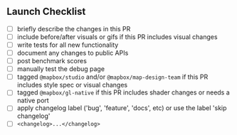 ## Launch Checklist

<!-- Thanks for the PR! Feel free to add or remove items from the checklist. -->

 - [ ] briefly describe the changes in this PR
 - [ ] include before/after visuals or gifs if this PR includes visual changes
 - [ ] write tests for all new functionality
 - [ ] document any changes to public APIs
 - [ ] post benchmark scores
 - [ ] manually test the debug page
 - [ ] tagged `@mapbox/studio` and/or `@mapbox/map-design-team` if this PR includes style spec or visual changes
 - [ ] tagged `@mapbox/gl-native` if this PR includes shader changes or needs a native port
 - [ ] apply changelog label ('bug', 'feature', 'docs', etc) or use the label 'skip changelog'
 - [ ] `<changelog>...</changelog>`
